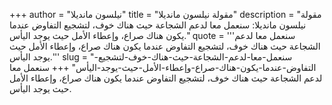 +++
author = "نيلسون مانديلا"
title = "مقولة نيلسون مانديلا"
description = "مقولة نيلسون مانديلا: سنعمل معا لدعم الشجاعة حيث هناك خوف، لتشجيع التفاوض عندما يكون هناك صراع، وإعطاء الأمل حيث يوجد اليأس."
quote = '''سنعمل معا لدعم الشجاعة حيث هناك خوف، لتشجيع التفاوض عندما يكون هناك صراع، وإعطاء الأمل حيث يوجد اليأس.'''
slug = "سنعمل-معا-لدعم-الشجاعة-حيث-هناك-خوف-لتشجيع-التفاوض-عندما-يكون-هناك-صراع-وإعطاء-الأمل-حيث-يوجد-اليأس"
+++
سنعمل معا لدعم الشجاعة حيث هناك خوف، لتشجيع التفاوض عندما يكون هناك صراع، وإعطاء الأمل حيث يوجد اليأس.
